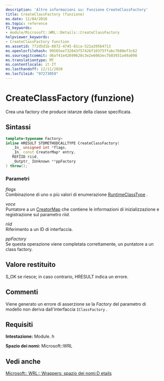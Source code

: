 ```yaml
---
description: 'Altre informazioni su: Funzione CreateClassFactory'
title: CreateClassFactory (funzione)
ms.date: 11/04/2016
ms.topic: reference
f1_keywords:
- module/Microsoft::WRL::Details::CreateClassFactory
helpviewer_keywords:
- CreateClassFactory function
ms.assetid: 772d5d1b-8872-4745-81ca-521a39564713
ms.openlocfilehash: 99565ee732843f57426f10375ffabc7680ef3c62
ms.sourcegitcommit: d6af41e42699628c3e2e6063ec7b03931a49a098
ms.translationtype: MT
ms.contentlocale: it-IT
ms.lasthandoff: 12/11/2020
ms.locfileid: "97273059"
---
```

# <a name="createclassfactory-function"></a>CreateClassFactory (funzione)

Crea una factory che produce istanze della classe specificata.

## <a name="syntax"></a>Sintassi

```cpp
template<typename Factory>
inline HRESULT STDMETHODCALLTYPE CreateClassFactory(
   _In_ unsigned int *flags,
   _In_ const CreatorMap* entry,
   REFIID riid,
   _Outptr_ IUnknown **ppFactory
) throw();
```

### <a name="parameters"></a>Parametri

*flags*<br/>
Combinazione di uno o più valori di enumerazione [RuntimeClassType](runtimeclasstype-enumeration.md) .

*voce*<br/>
Puntatore a un [CreatorMap](creatormap-structure.md) che contiene le informazioni di inizializzazione e registrazione sul parametro *riid*.

*riid*<br/>
Riferimento a un ID di interfaccia.

*ppFactory*<br/>
Se questa operazione viene completata correttamente, un puntatore a un class factory.

## <a name="return-value"></a>Valore restituito

S_OK se riesce; in caso contrario, HRESULT indica un errore.

## <a name="remarks"></a>Commenti

Viene generato un errore di asserzione se la *Factory* del parametro di modello non deriva dall'interfaccia `IClassFactory` .

## <a name="requirements"></a>Requisiti

**Intestazione:** Module. h

**Spazio dei nomi:** Microsoft::WRL

## <a name="see-also"></a>Vedi anche

[Microsoft:: WRL:: Wrappers: spazio dei nomi:D etails](microsoft-wrl-wrappers-details-namespace.md)
